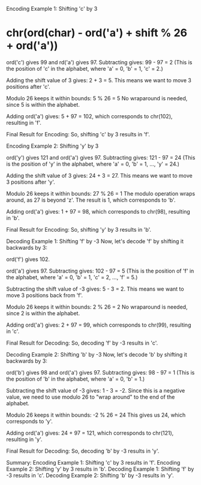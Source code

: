 Encoding Example 1: Shifting 'c' by 3

# chr(ord(char) - ord('a') + shift % 26 + ord('a'))

ord('c') gives 99 and rd('a') gives 97.
Subtracting gives:
99 - 97 = 2
(This is the position of 'c' in the alphabet, where 'a' = 0, 'b' = 1, 'c' = 2.)

Adding the shift value of 3 gives:
2 + 3 = 5.
This means we want to move 3 positions after 'c'.

Modulo 26 keeps it within bounds:
5 % 26 = 5
No wraparound is needed, since 5 is within the alphabet.

Adding ord('a') gives:
5 + 97 = 102,
which corresponds to chr(102), resulting in 'f'.

Final Result for Encoding:
So, shifting 'c' by 3 results in 'f'.

Encoding Example 2: Shifting 'y' by 3

ord('y') gives 121 and ord('a') gives 97.
Subtracting gives:
121 - 97 = 24
(This is the position of 'y' in the alphabet, where 'a' = 0, 'b' = 1, ..., 'y' = 24.)

Adding the shift value of 3 gives:
24 + 3 = 27.
This means we want to move 3 positions after 'y'.

Modulo 26 keeps it within bounds:
27 % 26 = 1
The modulo operation wraps around, as 27 is beyond 'z'. The result is 1, which corresponds to 'b'.

Adding ord('a') gives:
1 + 97 = 98,
which corresponds to chr(98), resulting in 'b'.

Final Result for Encoding:
So, shifting 'y' by 3 results in 'b'.

Decoding Example 1: Shifting 'f' by -3
Now, let's decode 'f' by shifting it backwards by 3:

ord('f') gives 102.

ord('a') gives 97.
Subtracting gives:
102 - 97 = 5
(This is the position of 'f' in the alphabet, where 'a' = 0, 'b' = 1, 'c' = 2, ..., 'f' = 5.)

Subtracting the shift value of -3 gives:
5 - 3 = 2.
This means we want to move 3 positions back from 'f'.

Modulo 26 keeps it within bounds:
2 % 26 = 2
No wraparound is needed, since 2 is within the alphabet.

Adding ord('a') gives:
2 + 97 = 99,
which corresponds to chr(99), resulting in 'c'.

Final Result for Decoding:
So, decoding 'f' by -3 results in 'c'.

Decoding Example 2: Shifting 'b' by -3
Now, let's decode 'b' by shifting it backwards by 3:

ord('b') gives 98 and ord('a') gives 97.
Subtracting gives:
98 - 97 = 1
(This is the position of 'b' in the alphabet, where 'a' = 0, 'b' = 1.)

Subtracting the shift value of -3 gives:
1 - 3 = -2.
Since this is a negative value, we need to use modulo 26 to "wrap around" to the end of the alphabet.

Modulo 26 keeps it within bounds:
-2 % 26 = 24
This gives us 24, which corresponds to 'y'.

Adding ord('a') gives:
24 + 97 = 121,
which corresponds to chr(121), resulting in 'y'.

Final Result for Decoding:
So, decoding 'b' by -3 results in 'y'.

Summary:
Encoding Example 1: Shifting 'c' by 3 results in 'f'.
Encoding Example 2: Shifting 'y' by 3 results in 'b'.
Decoding Example 1: Shifting 'f' by -3 results in 'c'.
Decoding Example 2: Shifting 'b' by -3 results in 'y'.
